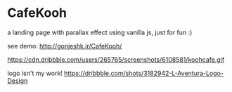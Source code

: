 # CafeKooh
a landing page with parallax effect using vanilla js, just for fun :)

see demo:
http://gonjeshk.ir/CafeKooh/

https://cdn.dribbble.com/users/265765/screenshots/6108581/koohcafe.gif

logo isn't my work! https://dribbble.com/shots/3182942-L-Aventura-Logo-Design
